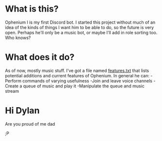 # What is this?
  Ophenium I is my first Discord bot. I started this project without much of an idea of the kinds of things I want him to be able to do, so the future is very open. Perhaps he'll only be a music bot, or maybe I'll add in role sorting too. Who knows?

# What does it do?
  As of now, mostly music stuff. I've got a file named [features.txt](https://github.com/tmorgan181/ophenium1/blob/master/features.txt) that lists potential additions and current features of Ophenium. In general he can:
    -Perform commands of varying usefulness
    -Join and leave voice channels
    -Create a queue of music and play it
    -Manipulate the queue and music stream

# Hi Dylan
  Are you proud of me dad

  ;P
